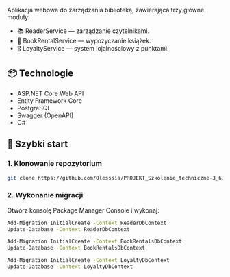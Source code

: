 Aplikacja webowa do zarządzania biblioteką, zawierająca trzy główne moduły:

- 📚 ReaderService — zarządzanie czytelnikami.
- 📖 BookRentalService — wypożyczanie książek.
- 🎖️ LoyaltyService — system lojalnościowy z punktami.

## 📦 Technologie

- ASP.NET Core Web API  
- Entity Framework Core  
- PostgreSQL  
- Swagger (OpenAPI)  
- C#

## 🏁 Szybki start

### 1. Klonowanie repozytorium

```bash
git clone https://github.com/Olesssia/PROJEKT_Szkolenie_techniczne-3_6IID-P-2022-SP01
```

### 2. Wykonanie migracji
Otwórz konsolę Package Manager Console i wykonaj:

```bash
Add-Migration InitialCreate -Context ReaderDbContext
Update-Database -Context ReaderDbContext

Add-Migration InitialCreate -Context BookRentalsDbContext
Update-Database -Context BookRentalsDbContext

Add-Migration InitialCreate -Context LoyaltyDbContext
Update-Database -Context LoyaltyDbContext
